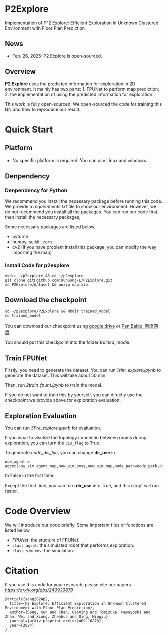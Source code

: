 # P2Explore
Implementation of P^2 Explore: Efficient Exploration in Unknown Clustered Environment with Floor Plan Prediction


## News
- Feb. 26, 2025: P2 Explore is open-sourced.

## Overview
**P2 Explore** uses the predicted information for exploration in 2D environment. It mainly has two parts: 1. FPUNet to perform map prediction; 2. the implementation of using the predicted information for exploration.

This work is fully open-sourced. We open-sourced the code for training this NN and how to reproduce our result.

# Quick Start
## Platform
- No specific platform is required. You can use Linux and windows.

## Denpendency
### Denpendency for Python
We recommend you install the necessary package before running this code. We provide a *requirements.txt* file to show our environment. However, we do not recommend you install all the packages. You can run our code first, then install the necessary packages,

Some necessary packages are listed below.

- pytorch
- numpy, scikit-learn
- cv2 (if you have problem install this package, you can modify the way importing the map)

### Install Code for p2explore
```
mkdir ~/p2explore && cd ~/p2explore
git clone git@github.com:KunSong-L/P2Explore.git
cd P2Explore/dataset && unzip map.zip
```

## Download the checkpoint
```
cd ~/p2explore/P2Explore && mkdir trained_model
cd trained_model
```
You can download our checkpoint using [google drive](https://drive.google.com/file/d/1v0JAYG_m0ZG8ol_Em5d-EqevraClvgx3/view?usp=drive_link) or [Pan Baidu, 百度网盘](https://pan.baidu.com/s/17Gn4mTcmBvFBhF1zxpJbDg?pwd=xaad).

You should put this checkpoint into the folder *trained_model*.

## Train FPUNet
Firstly, you need to generate the dataset. You can run *1sim_explore.ipynb* to generate the dataset. This will take about 50 min.

Then, run *2train_fpunt.ipynb* to train the model. 

If you do not want to train this by yourself, you can directly use the checkpoint we provide above for exploration evaluation.

## Exploration Evaluation
You can run *3Pre_explore.ipynb* for evaluation.

If you what to visulize the topology connectio between rooms during exploration, you can turn the `vis_flag` to True.

To generate *node_dis_file*, you can change **dir_use**
in
```
now_agent = agent(now_sim.agent_map,now_sim.pose,now_sim.map,node_path=node_path,dir_use=True)
```
to False in the first time.

Except the first time, you can turn **dir_use** into True, and this script will run faster.

# Code Overview
We will introduce our code briefly. Some important files or functions are listed below
- *FPUNet*: the stucture of FPUNet.
- `class agent`: the simulated robot that performs exploration.
- `class sim_env`: the simulation.

# Citation
If you use this code for your research, please cite our papers. *https://arxiv.org/abs/2409.10878*

```
@article{song2024p2,
  title={P2 Explore: Efficient Exploration in Unknown Clustered Environment with Floor Plan Prediction},
  author={Song, Kun and Chen, Gaoming and Tomizuka, Masayoshi and Zhan, Wei and Xiong, Zhenhua and Ding, Mingyu},
  journal={arXiv preprint arXiv:2409.10878},
  year={2024}
}
```

